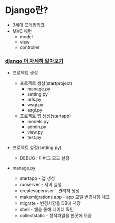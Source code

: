 # Django란?
- 3세대 프레임워크
- MVC 패턴
  - model
  - view 
  - controller

### [django 더 자세히 알아보기](./django.md)
- 프로젝트 생성
  - 프로젝트 생성(startproject)
    - manage.py 
    - setting.py
    - urls.py 
    - wsgi.py 
    - asgi.py
  - 프로젝트 앱 생성(startapp)
    - models.py
    - admin.py
    - view.py
    - test.py
- 프로젝트 설정(setting.py)
  - DEBUG : 디버그 모드 설정
  
- manage.py
  - startapp - 앱 생성
  - runserver - 서버 실행 
  - createsuperuser - 관리자 생성
  - makemigrations app - app 모델 변경사항 체크
  - migrate - 변경사항을 DB에 저장
  - shell - 쉘을 통해 데이터 확인 
  - collectstatic - 정적파일을 한곳에 모음